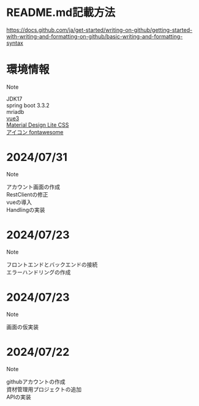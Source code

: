 # README.md記載方法
https://docs.github.com/ja/get-started/writing-on-github/getting-started-with-writing-and-formatting-on-github/basic-writing-and-formatting-syntax

# 環境情報
> [!NOTE]
> JDK17  
> spring boot 3.3.2  
> mriadb  
> [vue3](https://ja.vuejs.org/)  
> [Material Design Lite CSS](https://getmdl.io/)  
> [アイコン fontawesome](https://fontawesome.com/icons/angle-right?f=classic&s=solid)  

# 2024/07/31
> [!NOTE]
> アカウント画面の作成  
> RestClientの修正  
> vueの導入  
> Handlingの実装  

# 2024/07/23
> [!NOTE]
> フロントエンドとバックエンドの接続  
> エラーハンドリングの作成  

# 2024/07/23
> [!NOTE]
> 画面の仮実装

# 2024/07/22
> [!NOTE]
> githubアカウントの作成  
> 資材管理用プロジェクトの追加  
> APIの実装
